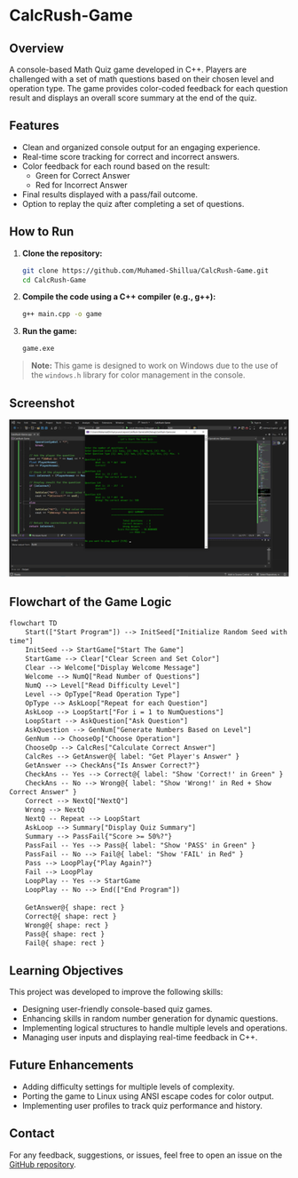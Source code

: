 # CalcRush-Game

## Overview
A console-based Math Quiz game developed in C++.
Players are challenged with a set of math questions based on their chosen level and operation type.
The game provides color-coded feedback for each question result and displays an overall score summary at the end of the quiz.

## Features
- Clean and organized console output for an engaging experience.
- Real-time score tracking for correct and incorrect answers.
- Color feedback for each round based on the result:
  - Green for Correct Answer
  - Red for Incorrect Answer
- Final results displayed with a pass/fail outcome.
- Option to replay the quiz after completing a set of questions.

## How to Run

1. **Clone the repository:**

    ```bash
    git clone https://github.com/Muhamed-Shillua/CalcRush-Game.git
    cd CalcRush-Game
    ```

2. **Compile the code using a C++ compiler (e.g., g++):**

    ```bash
    g++ main.cpp -o game
    ```

3. **Run the game:**

    ```bash
    game.exe
    ```

> **Note:** This game is designed to work on Windows due to the use of the `windows.h` library for color management in the console.

## Screenshot
![Game Screenshot](Screenshots/06.png)

## Flowchart of the Game Logic
```mermaid
flowchart TD
    Start(["Start Program"]) --> InitSeed["Initialize Random Seed with time"]
    InitSeed --> StartGame["Start The Game"]
    StartGame --> Clear["Clear Screen and Set Color"]
    Clear --> Welcome["Display Welcome Message"]
    Welcome --> NumQ["Read Number of Questions"]
    NumQ --> Level["Read Difficulty Level"]
    Level --> OpType["Read Operation Type"]
    OpType --> AskLoop["Repeat for each Question"]
    AskLoop --> LoopStart["For i = 1 to NumQuestions"]
    LoopStart --> AskQuestion["Ask Question"]
    AskQuestion --> GenNum["Generate Numbers Based on Level"]
    GenNum --> ChooseOp["Choose Operation"]
    ChooseOp --> CalcRes["Calculate Correct Answer"]
    CalcRes --> GetAnswer@{ label: "Get Player's Answer" }
    GetAnswer --> CheckAns{"Is Answer Correct?"}
    CheckAns -- Yes --> Correct@{ label: "Show 'Correct!' in Green" }
    CheckAns -- No --> Wrong@{ label: "Show 'Wrong!' in Red + Show Correct Answer" }
    Correct --> NextQ["NextQ"]
    Wrong --> NextQ
    NextQ -- Repeat --> LoopStart
    AskLoop --> Summary["Display Quiz Summary"]
    Summary --> PassFail{"Score >= 50%?"}
    PassFail -- Yes --> Pass@{ label: "Show 'PASS' in Green" }
    PassFail -- No --> Fail@{ label: "Show 'FAIL' in Red" }
    Pass --> LoopPlay{"Play Again?"}
    Fail --> LoopPlay
    LoopPlay -- Yes --> StartGame
    LoopPlay -- No --> End(["End Program"])

    GetAnswer@{ shape: rect }
    Correct@{ shape: rect }
    Wrong@{ shape: rect }
    Pass@{ shape: rect }
    Fail@{ shape: rect }
```

## Learning Objectives
This project was developed to improve the following skills:
- Designing user-friendly console-based quiz games.
- Enhancing skills in random number generation for dynamic questions.
- Implementing logical structures to handle multiple levels and operations.
- Managing user inputs and displaying real-time feedback in C++.

## Future Enhancements
- Adding difficulty settings for multiple levels of complexity.
- Porting the game to Linux using ANSI escape codes for color output.
- Implementing user profiles to track quiz performance and history.

## Contact
For any feedback, suggestions, or issues, feel free to open an issue on the [GitHub repository](https://github.com/Muhamed-Shillua/CalcRush-Game/issues).
